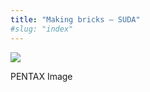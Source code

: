 ```yaml
---
title: "Making bricks – SUDA"
#slug: "index"
---
```


[![](/wp-content/2011/12/27-300x225.jpg)](/wp-content/2011/12/27.jpg)

PENTAX Image